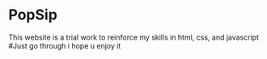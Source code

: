 # PopSip
This website is a trial work to reinforce my skills in html, css, and javascript
#Just go through i hope u enjoy it
